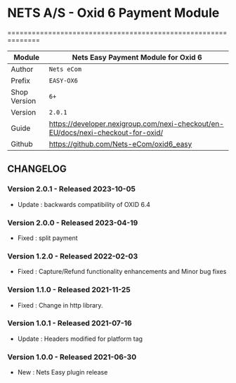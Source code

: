 # NETS A/S - Oxid 6 Payment Module
==============================================================

|Module       | Nets Easy Payment Module for Oxid 6
|-------------|-----------------------------------------------
|Author       | `Nets eCom`
|Prefix       | `EASY-OX6`
|Shop Version | `6+`
|Version      | `2.0.1`
|Guide        | https://developer.nexigroup.com/nexi-checkout/en-EU/docs/nexi-checkout-for-oxid/
|Github       | https://github.com/Nets-eCom/oxid6_easy

## CHANGELOG

### Version 2.0.1 - Released 2023-10-05
* Update : backwards compatibility of OXID 6.4 

### Version 2.0.0 - Released 2023-04-19
* Fixed : split payment 

### Version 1.2.0 - Released 2022-02-03
* Fixed : Capture/Refund functionality enhancements and Minor bug fixes

### Version 1.1.0 - Released 2021-11-25
* Fixed : Change in http library. 

### Version 1.0.1 - Released 2021-07-16
* Update : Headers modified for platform tag

### Version 1.0.0 - Released 2021-06-30
* New : Nets Easy plugin release
